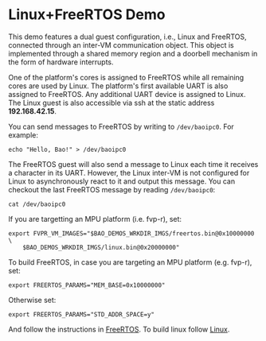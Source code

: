 # Linux+FreeRTOS Demo

This demo features a dual guest configuration, i.e., Linux and FreeRTOS, 
connected through an inter-VM communication object. This object is 
implemented through a shared memory region and a doorbell mechanism in 
the form of hardware interrupts.

One of the platform's cores is assigned to FreeRTOS while all remaining cores
are used by Linux. The platform's first available UART is also assigned to
FreeRTOS. Any additional UART device is assigned to Linux. The Linux guest is 
also accessible via ssh at the static address **192.168.42.15**.

You can send messages to FreeRTOS by writing to `/dev/baoipc0`. For example:

```
echo "Hello, Bao!" > /dev/baoipc0
```

The FreeRTOS guest will also send a message to Linux each time it receives a 
character in its UART. However, the Linux inter-VM is not configured for Linux
to asynchronously react to it and output this message. You can checkout the last
FreeRTOS message by reading `/dev/baoipc0`:

```
cat /dev/baoipc0
```

If you are targetting an MPU platform (i.e. fvp-r), set:

```
export FVPR_VM_IMAGES="$BAO_DEMOS_WRKDIR_IMGS/freertos.bin@0x10000000 \
    $BAO_DEMOS_WRKDIR_IMGS/linux.bin@0x20000000"
```

To build FreeRTOS, in case you are targeting an MPU platform (e.g. fvp-r), set:

```
export FREERTOS_PARAMS="MEM_BASE=0x10000000"
```

Otherwise set:

```
export FREERTOS_PARAMS="STD_ADDR_SPACE=y"
```

And follow the instructions in [FreeRTOS](../../guests/freertos/README.md). To
build linux follow [Linux](../../guests/linux/README.md).
